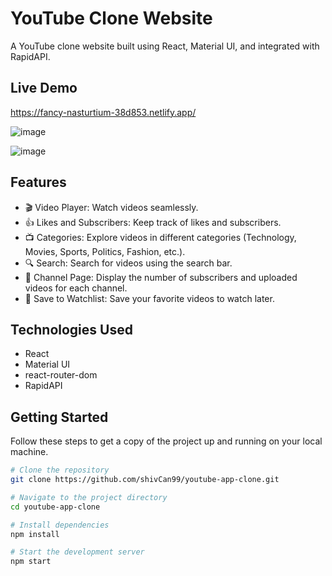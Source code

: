 # YouTube Clone Website

A YouTube clone website built using React, Material UI, and integrated with RapidAPI.

## Live Demo

https://fancy-nasturtium-38d853.netlify.app/


![image](https://github.com/shivCan99/youtube-app-clone/assets/107194536/a736d6d3-5320-435a-8d5a-3cc1e82663ba)

![image](https://github.com/shivCan99/youtube-app-clone/assets/107194536/22415b68-eb7d-4bbb-8ff0-265c810f2281)


## Features

- 🎬 Video Player: Watch videos seamlessly.
- 👍 Likes and Subscribers: Keep track of likes and subscribers.
- 📺 Categories: Explore videos in different categories (Technology, Movies, Sports, Politics, Fashion, etc.).
- 🔍 Search: Search for videos using the search bar.
- 💼 Channel Page: Display the number of subscribers and uploaded videos for each channel.
- 📌 Save to Watchlist: Save your favorite videos to watch later.

## Technologies Used

- React
- Material UI
- react-router-dom
- RapidAPI


## Getting Started

Follow these steps to get a copy of the project up and running on your local machine.

```bash
# Clone the repository
git clone https://github.com/shivCan99/youtube-app-clone.git

# Navigate to the project directory
cd youtube-app-clone

# Install dependencies
npm install

# Start the development server
npm start
